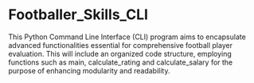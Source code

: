 # Footballer_Skills_CLI
This Python Command Line Interface (CLI) program aims to encapsulate advanced functionalities essential for  comprehensive football player evaluation. This will include an organized code structure, employing  functions such as main, calculate_rating and calculate_salary for the purpose of enhancing modularity and readability.
